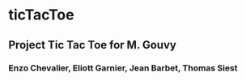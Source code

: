 # ticTacToe

## Project Tic Tac Toe for M. Gouvy

### Enzo Chevalier, Eliott Garnier, Jean Barbet, Thomas Siest
